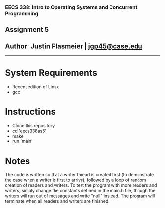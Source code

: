 ### EECS 338: Intro to Operating Systems and Concurrent Programming
## Assignment 5
## Author: Justin Plasmeier | jgp45@case.edu
------

# System Requirements

- Recent edition of Linux
- gcc  

# Instructions

- Clone this repository
- cd 'eecs338as5'
- make
- run 'main'

# Notes 

The code is written so that a writer thread is created first (to demonstrate the case when a writer is first to arrive), followed by a loop of random creation of readers and writers. To test the program with more readers and writers, simply change the constants defined in the main.h file, though the writers will run out of messages and write "null" instead. The program will terminate when all readers and writers are finished. 
